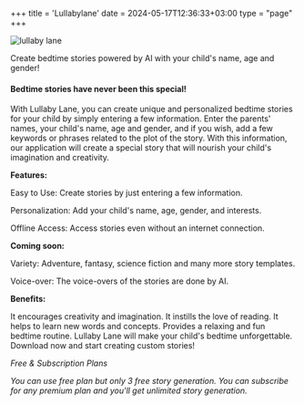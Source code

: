 +++
title = 'Lullabylane'
date = 2024-05-17T12:36:33+03:00
type = "page"
+++

![lullaby lane](/images/playstore.png)

Create bedtime stories powered by AI with your child's name, age and gender!

#### Bedtime stories have never been this special!
 
With Lullaby Lane, you can create unique and personalized bedtime stories for your child by simply entering a few information. Enter the parents' names, your child's name, age and gender, and if you wish, add a few keywords or phrases related to the plot of the story. With this information, our application will create a special story that will nourish your child's imagination and creativity.

**Features:**

Easy to Use: Create stories by just entering a few information.

Personalization: Add your child's name, age, gender, and interests.

Offline Access: Access stories even without an internet connection.

**Coming soon:**

Variety: Adventure, fantasy, science fiction and many more story templates.

Voice-over: The voice-overs of the stories are done by AI.

**Benefits:**

It encourages creativity and imagination.
It instills the love of reading.
It helps to learn new words and concepts.
Provides a relaxing and fun bedtime routine.
Lullaby Lane will make your child's bedtime unforgettable. Download now and start creating custom stories!

*Free & Subscription Plans* 

*You can use free plan but only 3 free story generation. You can subscribe for any premium plan and you'll get unlimited story generation.*
